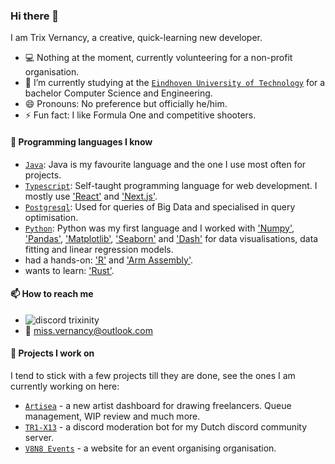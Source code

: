 ### Hi there 👋

I am Trix Vernancy, a creative, quick-learning new developer.

- 💻 Nothing at the moment, currently volunteering for a non-profit organisation.
- 🌱 I’m currently studying at the [`Eindhoven University of Technology`] for a bachelor Computer Science and Engineering.
- 😄 Pronouns: No preference but officially he/him.
- ⚡ Fun fact: I like Formula One and competitive shooters.

#### 💬 Programming languages I know

- [`Java`]: Java is my favourite language and the one I use most often for projects.
- [`Typescript`]: Self-taught programming language for web development. I mostly use ['React'] and ['Next.js'].
- [`Postgresql`]: Used for queries of Big Data and specialised in query optimisation.
- [`Python`]: Python was my first language and I worked with ['Numpy'], ['Pandas'], ['Matplotlib'], ['Seaborn'] and ['Dash'] for data visualisations, data fitting and linear regression models. 
- had a hands-on: ['R'] and ['Arm Assembly'].
- wants to learn: ['Rust'].

#### 📫 How to reach me

- ![discord](https://raw.githubusercontent.com/Trixinity/Trixinity/master/logo-discord.png) trixinity
- 📧 miss.vernancy@outlook.com

#### 🔭 Projects I work on

I tend to stick with a few projects till they are done, see the ones I am currently working on here:

- [`Artisea`] - a new artist dashboard for drawing freelancers. Queue management, WIP review and much more.
- [`TR1-X13`] - a discord moderation bot for my Dutch discord community server.
- [`V8N8 Events`] - a website for an event organising organisation.

<!----------------- LINKS --------------->

['arm assembly']: https://en.wikipedia.org/wiki/Assembly_language
['numpy']: https://numpy.org/
['matplotlib']: https://matplotlib.org/
['seaborn']: https://seaborn.pydata.org/
['r']: https://www.r-project.org/
[`rust`]: https://www.rust-lang.org/
[`react`]: https://reactjs.org/
[`python`]: https://www.python.org/
[`java`]: https://www.oracle.com/java/
[`Eindhoven University of Technology`]: https://www.tue.nl/en/
[`discord`]: https://discord.com/
[`typescript`]: https://www.typescriptlang.org/
['rust']: https://www.rust-lang.org/
['pandas']: https://pandas.pydata.org/
[`artisea`]: https://github.com/Artisea-net
[`tr1-x13`]: https://github.com/Trixinity/DeLageVachtjes
['dash']: https://dash.plotly.com/
[`V8N8 Events`]: https://www.v8n8events.com/
['react']: https://react.dev/
['next.js']: https://nextjs.org/
[`Postgresql`]: https://www.postgresql.org/
